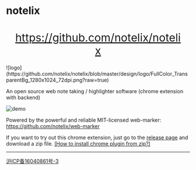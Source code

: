 # notelix

<div style="text-align:center;font-size:30px;padding:20px">
<a href="https://github.com/notelix/notelix" target="_blank">https://github.com/notelix/notelix</a>
</div>
![logo](https://github.com/notelix/notelix/blob/master/design/logo/FullColor_TransparentBg_1280x1024_72dpi.png?raw=true)

An open source web note taking / highlighter software (chrome extension with backend)

![demo](https://github.com/notelix/notelix/blob/master/design/demo.gif?raw=true)


Powered by the powerful and reliable MIT-licensed web-marker: https://github.com/notelix/web-marker

If you want to try out this chrome extension, just go to the [release page](https://github.com/notelix/notelix/releases/tag/0.0.1) and download a zip file. [(How to install chrome plugin from zip?)](https://dev.to/ben/how-to-install-chrome-extensions-manually-from-github-1612)


---

[沪ICP备16040861号-3](https://beian.miit.gov.cn/)

